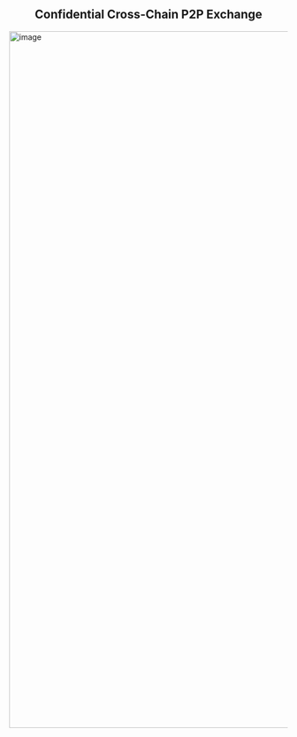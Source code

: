 <h2 align="center">Confidential Cross-Chain P2P Exchange</h2>

<img width="2308" height="1260" alt="image" src="https://github.com/user-attachments/assets/decdf2fb-3066-489b-a110-79a352253894" />
